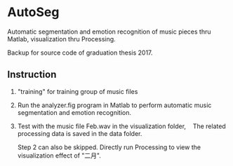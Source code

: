 # AutoSeg
Automatic segmentation and emotion recognition of music pieces thru Matlab, visualization thru Processing.

Backup for source code of graduation thesis 2017. 

## Instruction
1. "training" for training group of music files
2. Run the analyzer.fig program in Matlab to perform automatic music segmentation and emotion recognition.
3. Test with the music file Feb.wav in the visualization folder,
   The related processing data is saved in the data folder. 
   
   Step 2 can also be skipped. Directly run Processing to view the visualization effect of "二月".
